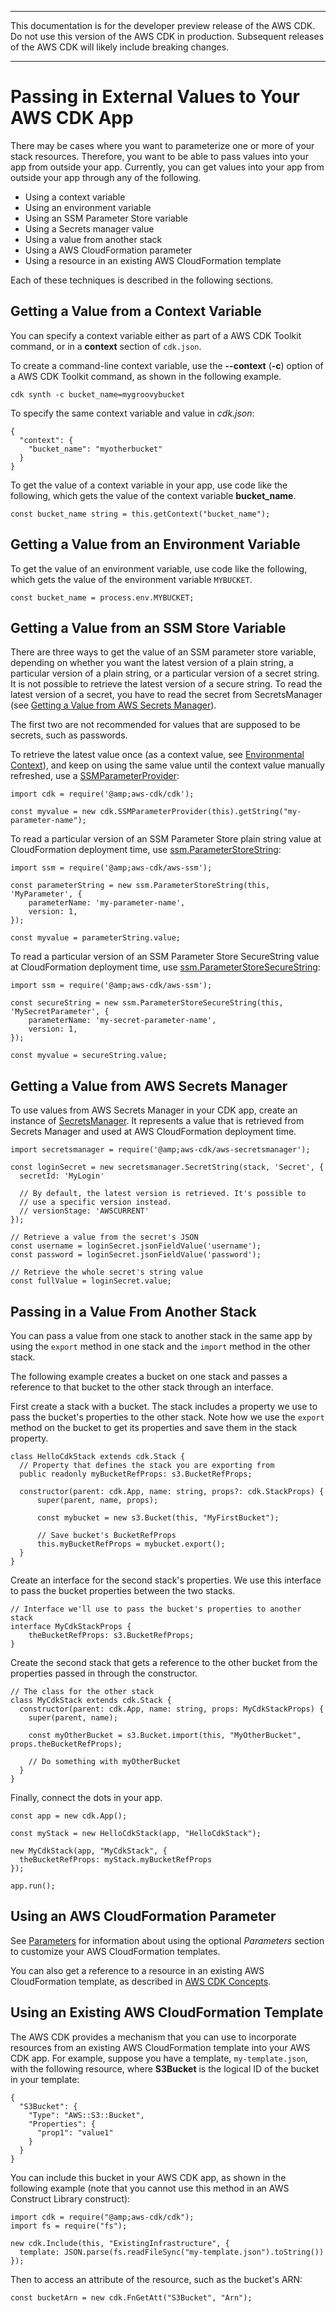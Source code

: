 --------

 This documentation is for the developer preview release of the AWS CDK\. Do not use this version of the AWS CDK in production\. Subsequent releases of the AWS CDK will likely include breaking changes\. 

--------

# Passing in External Values to Your AWS CDK App<a name="passing_in_data"></a>

There may be cases where you want to parameterize one or more of your stack resources\. Therefore, you want to be able to pass values into your app from outside your app\. Currently, you can get values into your app from outside your app through any of the following\.
+ Using a context variable
+ Using an environment variable
+ Using an SSM Parameter Store variable
+ Using a Secrets manager value
+ Using a value from another stack
+ Using a AWS CloudFormation parameter
+ Using a resource in an existing AWS CloudFormation template

Each of these techniques is described in the following sections\.

## Getting a Value from a Context Variable<a name="passing_context_var"></a>

You can specify a context variable either as part of a AWS CDK Toolkit command, or in a **context** section of `cdk.json`\.

To create a command\-line context variable, use the **\-\-context** \(**\-c**\) option of a AWS CDK Toolkit command, as shown in the following example\.

```
cdk synth -c bucket_name=mygroovybucket
```

To specify the same context variable and value in *cdk\.json*:

```
{
  "context": {
    "bucket_name": "myotherbucket"
  }
}
```

To get the value of a context variable in your app, use code like the following, which gets the value of the context variable **bucket\_name**\.

```
const bucket_name string = this.getContext("bucket_name");
```

## Getting a Value from an Environment Variable<a name="passing_env_var"></a>

To get the value of an environment variable, use code like the following, which gets the value of the environment variable `MYBUCKET`\.

```
const bucket_name = process.env.MYBUCKET;
```

## Getting a Value from an SSM Store Variable<a name="passing_ssm_value"></a>

There are three ways to get the value of an SSM parameter store variable, depending on whether you want the latest version of a plain string, a particular version of a plain string, or a particular version of a secret string\. It is not possible to retrieve the latest version of a secure string\. To read the latest version of a secret, you have to read the secret from SecretsManager \(see [Getting a Value from AWS Secrets Manager](#passing_secrets_manager)\)\.

The first two are not recommended for values that are supposed to be secrets, such as passwords\.

To retrieve the latest value once \(as a context value, see [Environmental Context](context.md)\), and keep on using the same value until the context value manually refreshed, use a [SSMParameterProvider](@cdk-class-url;#@aws-cdk/cdk.SSMParameterProvider):

```
import cdk = require('@amp;aws-cdk/cdk');

const myvalue = new cdk.SSMParameterProvider(this).getString("my-parameter-name");
```

To read a particular version of an SSM Parameter Store plain string value at CloudFormation deployment time, use [ssm\.ParameterStoreString](https://awslabs.github.io/aws-cdk/refs/_aws-cdk_aws-ssm.html/#parameterstorestring):

```
import ssm = require('@amp;aws-cdk/aws-ssm');

const parameterString = new ssm.ParameterStoreString(this, 'MyParameter', {
    parameterName: 'my-parameter-name',
    version: 1,
});

const myvalue = parameterString.value;
```

To read a particular version of an SSM Parameter Store SecureString value at CloudFormation deployment time, use [ssm\.ParameterStoreSecureString](https://awslabs.github.io/aws-cdk/refs/_aws-cdk_aws-ssm.html/#parameterstoresecurestring):

```
import ssm = require('@amp;aws-cdk/aws-ssm');

const secureString = new ssm.ParameterStoreSecureString(this, 'MySecretParameter', {
    parameterName: 'my-secret-parameter-name',
    version: 1,
});

const myvalue = secureString.value;
```

## Getting a Value from AWS Secrets Manager<a name="passing_secrets_manager"></a>

To use values from AWS Secrets Manager in your CDK app, create an instance of [SecretsManager](https://awslabs.github.io/aws-cdk/refs/_aws-cdk_aws-secretsmanager.html/_aws-cdk_aws-secretsmanager.html#aws-cdk-aws-secretsmanager)\. It represents a value that is retrieved from Secrets Manager and used at AWS CloudFormation deployment time\.

```
import secretsmanager = require('@amp;aws-cdk/aws-secretsmanager');

const loginSecret = new secretsmanager.SecretString(stack, 'Secret', {
  secretId: 'MyLogin'

  // By default, the latest version is retrieved. It's possible to
  // use a specific version instead.
  // versionStage: 'AWSCURRENT'
});

// Retrieve a value from the secret's JSON
const username = loginSecret.jsonFieldValue('username');
const password = loginSecret.jsonFieldValue('password');

// Retrieve the whole secret's string value
const fullValue = loginSecret.value;
```

## Passing in a Value From Another Stack<a name="passing_stack_value"></a>

You can pass a value from one stack to another stack in the same app by using the `export` method in one stack and the `import` method in the other stack\.

The following example creates a bucket on one stack and passes a reference to that bucket to the other stack through an interface\.

First create a stack with a bucket\. The stack includes a property we use to pass the bucket's properties to the other stack\. Note how we use the `export` method on the bucket to get its properties and save them in the stack property\.

```
class HelloCdkStack extends cdk.Stack {
  // Property that defines the stack you are exporting from
  public readonly myBucketRefProps: s3.BucketRefProps;

  constructor(parent: cdk.App, name: string, props?: cdk.StackProps) {
      super(parent, name, props);

      const mybucket = new s3.Bucket(this, "MyFirstBucket");

      // Save bucket's BucketRefProps
      this.myBucketRefProps = mybucket.export();
  }
}
```

Create an interface for the second stack's properties\. We use this interface to pass the bucket properties between the two stacks\.

```
// Interface we'll use to pass the bucket's properties to another stack
interface MyCdkStackProps {
    theBucketRefProps: s3.BucketRefProps;
}
```

Create the second stack that gets a reference to the other bucket from the properties passed in through the constructor\.

```
// The class for the other stack
class MyCdkStack extends cdk.Stack {
  constructor(parent: cdk.App, name: string, props: MyCdkStackProps) {
    super(parent, name);

    const myOtherBucket = s3.Bucket.import(this, "MyOtherBucket", props.theBucketRefProps);

    // Do something with myOtherBucket
  }
}
```

Finally, connect the dots in your app\.

```
const app = new cdk.App();

const myStack = new HelloCdkStack(app, "HelloCdkStack");

new MyCdkStack(app, "MyCdkStack", {
  theBucketRefProps: myStack.myBucketRefProps
});

app.run();
```

## Using an AWS CloudFormation Parameter<a name="passing_cfn_param"></a>

See [Parameters](https://docs.aws.amazon.com/AWSCloudFormation/latest/UserGuide/parameters-section-structure.html) for information about using the optional *Parameters* section to customize your AWS CloudFormation templates\.

You can also get a reference to a resource in an existing AWS CloudFormation template, as described in [AWS CDK Concepts](concepts.md)\.

## Using an Existing AWS CloudFormation Template<a name="passing_cfn_template"></a>

The AWS CDK provides a mechanism that you can use to incorporate resources from an existing AWS CloudFormation template into your AWS CDK app\. For example, suppose you have a template, `my-template.json`, with the following resource, where **S3Bucket** is the logical ID of the bucket in your template:

```
{
  "S3Bucket": {
    "Type": "AWS::S3::Bucket",
    "Properties": {
      "prop1": "value1"
    }
  }
}
```

You can include this bucket in your AWS CDK app, as shown in the following example \(note that you cannot use this method in an AWS Construct Library construct\):

```
import cdk = require("@amp;aws-cdk/cdk");
import fs = require("fs");

new cdk.Include(this, "ExistingInfrastructure", {
  template: JSON.parse(fs.readFileSync("my-template.json").toString())
});
```

Then to access an attribute of the resource, such as the bucket's ARN:

```
const bucketArn = new cdk.FnGetAtt("S3Bucket", "Arn");
```